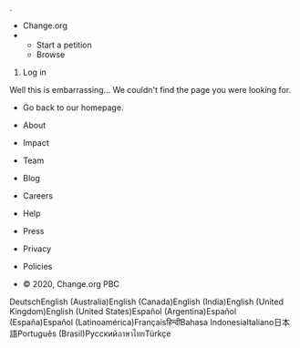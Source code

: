 <iframe height='0' src='//www.googletagmanager.com/ns.html?id=GTM-NMT3DV' style='display:none;visibility:hidden' width='0'></iframe>.

*   Change.org
*   *   Start a petition
    *   Browse

1.  Log in

Well this is embarrassing… We couldn't find the page you were looking for.

*   Go back to our homepage.

*   About
*   Impact
*   Team
*   Blog
*   Careers
*   Help
*   Press

*   Privacy
*   Policies
*   © 2020, Change.org PBC

DeutschEnglish (Australia)English (Canada)English (India)English (United Kingdom)English (United States)Español (Argentina)Español (España)Español (Latinoamérica)Françaisहिन्दीBahasa IndonesiaItaliano日本語Português (Brasil)РусскийภาษาไทยTürkçe <img src="//bat.bing.com/action/0?ti=5321513&amp;Ver=2" height="0" width="0" style="display:none. visibility: hidden;">